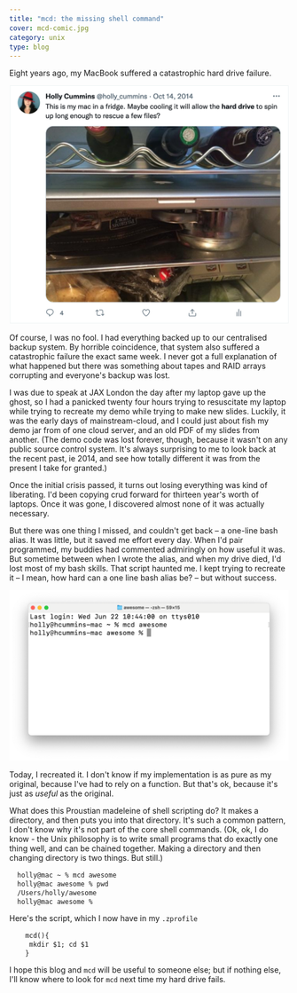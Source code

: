 ```yaml
---
title: "mcd: the missing shell command"
cover: mcd-comic.jpg
category: unix
type: blog
---
```


Eight years ago, my MacBook suffered a catastrophic hard drive failure. 

![A tweet about a laptop in a fridge](laptop-in-fridge.png)

Of course, I was no fool. I had everything backed up to our centralised backup system. 
By horrible coincidence, that system also suffered a catastrophic failure the exact same week. 
I never got a full explanation of what happened but there was something about tapes and RAID arrays corrupting and everyone's backup was lost. 

I was due to speak at JAX London the day after my laptop gave up the ghost, so I had a panicked twenty four hours trying to resuscitate my laptop while trying to recreate my demo while trying to make new slides. 
Luckily, it was the early days of mainstream-cloud, and 
I could just about fish my demo jar from of one cloud server, and an old PDF of my slides from another.
(The demo code was lost forever, though, because it wasn't on any public source control system. 
It's always surprising to me to look back at the recent past, ie 2014, and see how totally different it was from 
the present I take for granted.)

Once the initial crisis passed, it turns out losing everything was kind of liberating. I'd been 
copying crud forward for thirteen year's worth of laptops. 
Once it was gone, I discovered almost none of it was actually necessary.

But there was one thing I missed, and couldn't get back – a one-line bash alias. 
It was little, but it saved me effort every day. 
When I'd pair programmed, my buddies had commented admiringly on how useful it was. 
But 
sometime between when I 
wrote the alias, and when my drive died, I'd lost most of my bash skills. That script haunted me. I kept trying to 
recreate it – I mean, how hard can a one line bash alias be? – but without success. 

![shell script showing mcd in action`](mcd-screencap.png)

Today, I recreated it. I don't know if my implementation is as pure as my original, because I've had to rely on a function.
But that's ok, because it's just as _useful_ as the original. 

What does this Proustian madeleine of shell scripting do? It makes a directory, and then puts you into that directory.
It's such a common pattern, I don't know why it's not part of the core shell commands. (Ok, ok, I do know - the Unix 
philosophy is to write small programs that do exactly one thing well, and can be chained together. Making a 
directory and then changing directory is two things. But still.)

```shell
  holly@mac ~ % mcd awesome
  holly@mac awesome % pwd
  /Users/holly/awesome
  holly@mac awesome %
  ```
  
  

Here's the script, which I now have in my `.zprofile`

```shell
    mcd(){
     mkdir $1; cd $1
    }
```

I hope this blog and `mcd` will be useful to someone else;
but if nothing else, I'll know where to look for `mcd` next time my hard drive fails.
